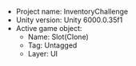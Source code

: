 <!-- UNITY CODE ASSIST INSTRUCTIONS START -->
- Project name: InventoryChallenge
- Unity version: Unity 6000.0.35f1
- Active game object:
  - Name: Slot(Clone)
  - Tag: Untagged
  - Layer: UI
<!-- UNITY CODE ASSIST INSTRUCTIONS END -->